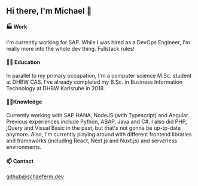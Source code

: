 ## Hi there, I'm Michael 👋

#### 🏭 Work
I'm currently working for SAP. While I was hired as a DevOps Engineer, I'm really more into the whole dev thing. Fullstack rules!

#### 👨‍🎓 Education
In parallel to my primary occupation, I'm a computer science M.Sc. student at DHBW CAS. I've already completed my B.Sc. in Business Information Technology at DHBW Karlsruhe in 2018.

#### 👨‍🔬Knowledge
Currently working with SAP HANA, NodeJS (with Typescript) and Angular. Previous experiences include Python, ABAP, Java and C#. I also did PHP, jQuery and Visual Basic in the past, but that's not gonna be up-tp-date anymore.
Also, I'm currently playing around with different frontend libraries and frameworks (including React, Next.js and Nuxt.js) and serverless environments.

#### 📫 Contact
github@schaeferm.dev
